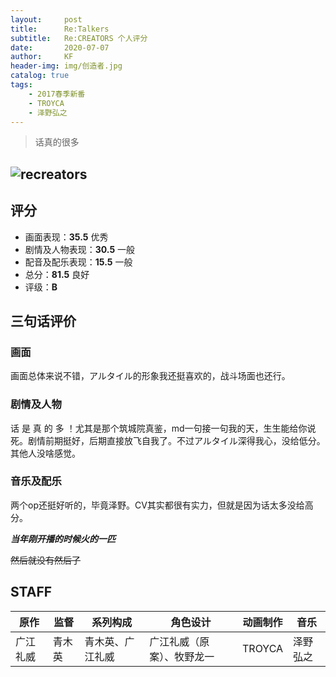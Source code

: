 ```yaml
---
layout:     post
title:      Re:Talkers
subtitle:   Re:CREATORS 个人评分
date:       2020-07-07
author:     KF
header-img: img/创造者.jpg
catalog: true
tags:
    - 2017春季新番
    - TROYCA
    - 泽野弘之
---
```


>话真的很多

![recreators](https://images4.alphacoders.com/794/794206.jpg)
----
## 评分

+ 画面表现：**35.5**          优秀
+ 剧情及人物表现：**30.5**    一般
+ 配音及配乐表现：**15.5**    一般
+ 总分：**81.5**              良好
+ 评级：**B** 

## 三句话评价

### 画面
画面总体来说不错，アルタイル的形象我还挺喜欢的，战斗场面也还行。
### 剧情及人物
话 是 真 的 多 ！尤其是那个筑城院真鉴，md一句接一句我的天，生生能给你说死。剧情前期挺好，后期直接放飞自我了。不过アルタイル深得我心，没给低分。其他人没啥感觉。
### 音乐及配乐
两个op还挺好听的，毕竟泽野。CV其实都很有实力，但就是因为话太多没给高分。

***当年刚开播的时候火的一匹***

~~然后就没有然后了~~


## STAFF

| 原作     | 监督   | 系列构成         | 角色设计                   | 动画制作 | 音乐     |
| -------- | ------ | ---------------- | -------------------------- | -------- | -------- |
| 广江礼威 | 青木英 | 青木英、广江礼威 | 广江礼威（原案）、牧野龙一 | TROYCA   | 泽野弘之 |

